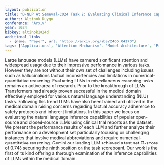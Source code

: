 ```yaml
---
layout: publication
title: "D-NLP At Semeval-2024 Task 2: Evaluating Clinical Inference Capabilities Of Large Language Models"
authors: Altinok Duygu
conference: "Arxiv"
year: 2024
bibkey: altinok2024d
additional_links:
  - {name: "Paper", url: "https://arxiv.org/abs/2405.04170"}
tags: ['Applications', 'Attention Mechanism', 'Model Architecture', 'Pretraining Methods', 'Reinforcement Learning', 'Responsible AI', 'Transformer']
---
```

Large language models (LLMs) have garnered significant attention and widespread usage due to their impressive performance in various tasks. However they are not without their own set of challenges including issues such as hallucinations factual inconsistencies and limitations in numerical-quantitative reasoning. Evaluating LLMs in miscellaneous reasoning tasks remains an active area of research. Prior to the breakthrough of LLMs Transformers had already proven successful in the medical domain effectively employed for various natural language understanding (NLU) tasks. Following this trend LLMs have also been trained and utilized in the medical domain raising concerns regarding factual accuracy adherence to safety protocols and inherent limitations. In this paper we focus on evaluating the natural language inference capabilities of popular open-source and closed-source LLMs using clinical trial reports as the dataset. We present the performance results of each LLM and further analyze their performance on a development set particularly focusing on challenging instances that involve medical abbreviations and require numerical-quantitative reasoning. Gemini our leading LLM achieved a test set F1-score of 0.748 securing the ninth position on the task scoreboard. Our work is the first of its kind offering a thorough examination of the inference capabilities of LLMs within the medical domain.
